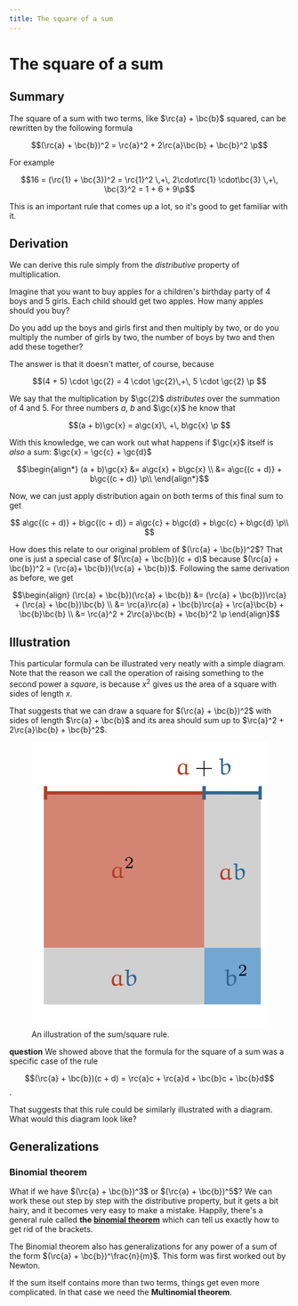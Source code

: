 ```yaml
---
title: The square of a sum
---
```


# The square of a sum

## Summary

The square of a sum with two terms, like $\rc{a} + \bc{b}$ squared, can be rewritten by the following formula

$$(\rc{a} + \bc{b})^2 = \rc{a}^2 + 2\rc{a}\bc{b} + \bc{b}^2 \p$$

For example

$$16 = (\rc{1} + \bc{3})^2 = \rc{1}^2 \,+\, 2\cdot\rc{1} \cdot\bc{3} \,+\, \bc{3}^2 = 1 + 6 + 9\p$$

This is an important rule that comes up a lot, so it's good to get familiar with it.

## Derivation

We can derive this rule simply from the _distributive_ property of multiplication. 

Imagine that you want to buy apples for a children's birthday party of 4 boys and 5 girls. Each child should get <span class="gc">two apples</span>. How many apples should you buy? 

Do you add up the boys and girls first and then multiply by <span class="gc">two</span>, or do you multiply the number of girls by <span class="gc">two</span>, the number of boys by <span class="gc">two</span> and then add these together? 

The answer is that it doesn't matter, of course, because

$$(4 + 5) \cdot \gc{2} = 4 \cdot \gc{2}\,+\, 5 \cdot \gc{2} \p $$

We say that the multiplication by $\gc{2}$ _distributes_ over the summation of 4 and 5. For three numbers $a$, $b$ and $\gc{x}$ he know that  

$$(a + b)\gc{x} = a\gc{x}\, +\, b\gc{x} \p $$

With this knowledge, we can work out what happens if $\gc{x}$ itself is _also_ a sum: $\gc{x} = \gc{c} + \gc{d}$

$$\begin{align*}
(a + b)\gc{x} &= a\gc{x} + b\gc{x} \\
  &= a\gc{(c + d)} + b\gc{(c + d)} \p\\
\end{align*}$$

Now, we can just apply distribution again on both terms of this final sum to get

$$
a\gc{(c + d)} + b\gc{(c + d)} = a\gc{c} + b\gc{d} + b\gc{c} + b\gc{d} \p\\
$$

How does this relate to our original problem of $(\rc{a} + \bc{b})^2$? That one is just a special case of $(\rc{a} + \bc{b})(c + d)$ because $(\rc{a} + \bc{b})^2 = (\rc{a}+ \bc{b})(\rc{a} + \bc{b})$. Following the same derivation as before, we get 

$$\begin{align}
(\rc{a} + \bc{b})(\rc{a} + \bc{b}) &= (\rc{a} + \bc{b})\rc{a} + (\rc{a} + \bc{b})\bc{b} \\
&= \rc{a}\rc{a} + \bc{b}\rc{a} + \rc{a}\bc{b} + \bc{b}\bc{b} \\
&= \rc{a}^2 + 2\rc{a}\bc{b} + \bc{b}^2 \p
\end{align}$$

## Illustration

This particular formula can be illustrated very neatly with a simple diagram. Note that the reason we call the operation of raising something to the second power a _square_, is because $x^2$ gives us the area of a square with sides of length $x$.

That suggests that we can draw a square for $(\rc{a} + \bc{b})^2$ with sides of length $\rc{a} + \bc{b}$ and its area should sum up to $\rc{a}^2 + 2\rc{a}\bc{b} + \bc{b}^2$.

<figure class="narrow centering">
<img src="/images/sum-square.svg" class="half" >
<figcaption>
An illustration of the sum/square rule.
</figcaption>
</figure>

**question** We showed above that the formula for the square of a sum was a specific case of the rule 

$$(\rc{a} + \bc{b})(c + d) = \rc{a}c + \rc{a}d + \bc{b}c + \bc{b}d$$. 

That suggests that this rule could be similarly illustrated with a diagram. What would this diagram look like?   

## Generalizations

### Binomial theorem

What if we have $(\rc{a} + \bc{b})^3$ or $(\rc{a} + \bc{b})^5$? We can work these out step by step with the distributive property, but it gets a bit hairy, and it becomes very easy to make a mistake. Happily, there's a general rule called **the [binomial theorem](/binomial-theorem)** which can tell us exactly how to get rid of the brackets. 

<aside>The Binomial theorem also has generalizations for any power of a sum of the form $(\rc{a} + \bc{b})^\frac{n}{m}$. This form was first worked out by Newton.</aside>

If the sum itself contains more than two terms, things get even more complicated. In that case we need the **Multinomial theorem**.
